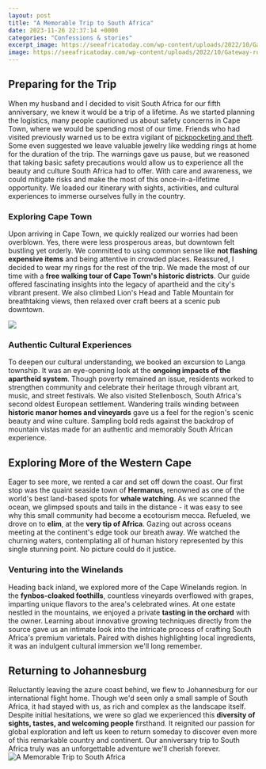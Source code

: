 ```yaml
---
layout: post
title: "A Memorable Trip to South Africa"
date: 2023-11-26 22:37:14 +0000
categories: "Confessions & stories"
excerpt_image: https://seeafricatoday.com/wp-content/uploads/2022/10/Gateway-road-trip.jpg
image: https://seeafricatoday.com/wp-content/uploads/2022/10/Gateway-road-trip.jpg
---
```


## Preparing for the Trip
When my husband and I decided to visit South Africa for our fifth anniversary, we knew it would be a trip of a lifetime. As we started planning the logistics, many people cautioned us about safety concerns in Cape Town, where we would be spending most of our time. Friends who had visited previously warned us to be extra vigilant of [pickpocketing and theft](https://ustoday.github.io/2024-01-09-voyage-dans-les-philippines-et-en-tha-xeflande-aventures-d-xe9couvertes-culinaires-et-d-xe9penses-de/). Some even suggested we leave valuable jewelry like wedding rings at home for the duration of the trip. 
The warnings gave us pause, but we reasoned that taking basic safety precautions would allow us to experience all the beauty and culture South Africa had to offer. With care and awareness, we could mitigate risks and make the most of this once-in-a-lifetime opportunity. We loaded our itinerary with sights, activities, and cultural experiences to immerse ourselves fully in the country.
### Exploring Cape Town
Upon arriving in Cape Town, we quickly realized our worries had been overblown. Yes, there were less prosperous areas, but downtown felt bustling yet orderly. We committed to using common sense like **not flashing expensive items** and being attentive in crowded places. Reassured, I decided to wear my rings for the rest of the trip. 
We made the most of our time with a **free walking tour of Cape Town's historic districts**. Our guide offered fascinating insights into the legacy of apartheid and the city's vibrant present. We also climbed Lion's Head and Table Mountain for breathtaking views, then relaxed over craft beers at a scenic pub downtown. 

![](https://www.getaway.co.za/wp-content/uploads/2021/05/road-6087548_1280.jpeg)
### Authentic Cultural Experiences 
To deepen our cultural understanding, we booked an excursion to Langa township. It was an eye-opening look at the **ongoing impacts of the apartheid system**. Though poverty remained an issue, residents worked to strengthen community and celebrate their heritage through vibrant art, music, and street festivals. 
We also visited Stellenbosch, South Africa's second oldest European settlement. Wandering trails winding between **historic manor homes and vineyards** gave us a feel for the region's scenic beauty and wine culture. Sampling bold reds against the backdrop of mountain vistas made for an authentic and memorably South African experience.
## Exploring More of the Western Cape 
Eager to see more, we rented a car and set off down the coast. Our first stop was the quaint seaside town of **Hermanus**, renowned as one of the world's best land-based spots for **whale watching**. As we scanned the ocean, we glimpsed spouts and tails in the distance - it was easy to see why this small community had become a ecotourism mecca. 
Refueled, we drove on to **elim**, at the **very tip of Africa**. Gazing out across oceans meeting at the continent's edge took our breath away. We watched the churning waters, contemplating all of human history represented by this single stunning point. No picture could do it justice.
### Venturing into the Winelands 
Heading back inland, we explored more of the Cape Winelands region. In the **fynbos-cloaked foothills**, countless vineyards overflowed with grapes, imparting unique flavors to the area's celebrated wines. 
At one estate nestled in the mountains, we enjoyed a private **tasting in the orchard** with the owner. Learning about innovative growing techniques directly from the source gave us an intimate look into the intricate process of crafting South Africa's premium varietals. Paired with dishes highlighting local ingredients, it was an indulgent cultural immersion we'll long remember.
## Returning to Johannesburg
Reluctantly leaving the azure coast behind, we flew to Johannesburg for our international flight home. Though we'd seen only a small sample of South Africa, it had stayed with us, as rich and complex as the landscape itself. Despite initial hesitations, we were so glad we experienced this **diversity of sights, tastes, and welcoming people** firsthand. It reignited our passion for global exploration and left us keen to return someday to discover even more of this remarkable country and continent. Our anniversary trip to South Africa truly was an unforgettable adventure we'll cherish forever.
![A Memorable Trip to South Africa](https://seeafricatoday.com/wp-content/uploads/2022/10/Gateway-road-trip.jpg)